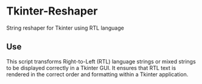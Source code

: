# Tkinter-Reshaper
String reshaper for Tkinter using RTL language 

## Use
This script transforms Right-to-Left (RTL) language strings or mixed strings to be displayed correctly in a Tkinter GUI.
It ensures that RTL text is rendered in the correct order and formatting within a Tkinter application.
